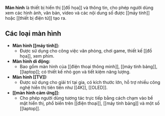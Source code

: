 **Màn hình** là thiết bị hiển thị [[đồ họa]] và thông tin, cho phép người dùng xem các hình ảnh, văn bản, video và các nội dung số được [[máy tính]] hoặc [[thiết bị điện tử]] tạo ra.

## **Các loại màn hình**

- **Màn hình [[máy tính]]:**
    - Được sử dụng cho công việc văn phòng, chơi game, thiết kế [[đồ họa]], xem phim.
- **Màn hình di động:**
    - Bao gồm màn hình của [[điện thoại thông minh]], [[máy tính bảng]], [[laptop]]; có thiết kế nhỏ gọn và tiết kiệm năng lượng.
- **Màn hình [[TV]]:**
    - Được sử dụng cho giải trí tại gia, có kích thước lớn, hỗ trợ nhiều công nghệ hiển thị tiên tiến như [[4K]], [[OLED]].
- **[[màn hình cảm ứng]]:**
    - Cho phép người dùng tương tác trực tiếp bằng cách chạm vào bề mặt hiển thị, phổ biến trên [[điện thoại]], [[máy tính bảng]] và một số [[laptop]].